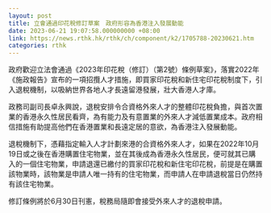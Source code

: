 ```yaml
---
layout: post
title: 立會通過印花稅修訂草案　政府形容為香港注入發展動能
date: 2023-06-21 19:07:58.000000000 +08:00
link: https://news.rthk.hk/rthk/ch/component/k2/1705788-20230621.htm
categories: rthk
---
```


政府歡迎立法會通過《2023年印花稅（修訂）（第2號）條例草案》，落實2022年《施政報告》宣布的一項招攬人才措施，即買家印花稅和新住宅印花稅制度下，引入退稅機制，以吸納世界各地人才長遠留港發展，壯大香港人才庫。
 
政務司副司長卓永興說，退稅安排令合資格外來人才的整體印花稅負擔，與首次置業的香港永久性居民看齊，為有能力及有意置業的外來人才減低置業成本。政府相信措施有助提高他們在香港置業和長遠定居的意欲，為香港注入發展動能。
 
退稅機制下，憑藉指定輸入人才計劃來港的合資格外來人才，如果在2022年10月19日或之後在香港購置住宅物業，並在其後成為香港永久性居民，便可就其已購入的一個住宅物業，申請退還已繳付的買家印花稅和新住宅印花稅，前提是在購置該物業時，該物業是申請人唯一持有的住宅物業，而申請人在申請退稅當日仍然持有該住宅物業。

修訂條例將於6月30日刊憲，稅務局隨即會接受外來人才的退稅申請。
